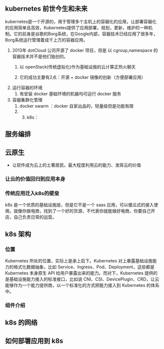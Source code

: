 ## kubernetes 前世今生和未来

kubernetes是一个开源的，用于管理多个主机上的容器化的应用，让部署容器化的应用简单且高效，Kubernetes提供了应用部署，规划，更新，维护的一种机制。它的前身是谷歌的Borg系统，在Google内部，容器技术已经应用了很多年，Borg系统运行管理着成千上万的容器应用。



1. 2013年 dotCloud 公司开源了 docker 项目，但是 以 cgroup,namespace 的容器技术并不是他们独创的。
   1. 以 openStack\(传统虚拟化\)作为基础设施的云计算正热火朝天

   1. 它的成功主要有2点：开源 + docker 镜像的创新（方便部署应用）
2. 运行容器的环境
   1. 有安装 docker 基础环境的机器均可运行 docker 服务
3. 容器集群化管理
   1. docker swarm ：docker 自家出品的，轻量级但是功能有限
   2. 3. k8s：





## 服务编排

## 云原生

* 让软件成为云上的土著居民，最大程度利用云的能力、发挥云的价值

### 让云的价值回归到应用本身

### 传统应用迁入k8s的壁垒

k8s 是一个优质的基础设施层，但是它不是一个 saas 应用，可以傻瓜式的接入使用。就像你做电商，找到了一个好的货源，不代表你就能做好电商，你要自己开店，自己负责日常的运营。

## k8s 架构

### 位置

Kubernetes 所处的位置，实际上是承上启下。Kubernetes 对上暴露基础设施能力的格式化数据抽象，比如 Service、Ingress、Pod、Deployment，这些都是 Kubernetes 本身原生 API 给用户暴露出来的能力。而对下，Kubernetes 提供的是基础设施能力接入的标准接口，比如说 CNI、CSI、DevicePlugin、CRD，让云能够作为一个能力提供商，以一个标准化的方式把能力接入到 Kubernetes 的体系中。

### 组件介绍

## k8s 的网络

## 如何部署应用到 k8s



